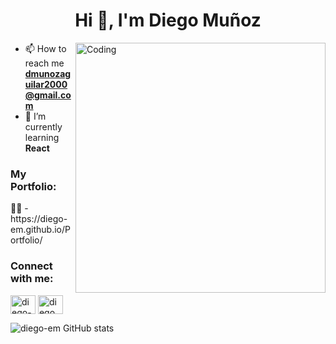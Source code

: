 <h1 align="center">Hi 👋, I'm Diego Muñoz</h1>
 
<img align="right" alt="Coding" width="400" src="https://media.giphy.com/media/qgQUggAC3Pfv687qPC/giphy.gif">

- 📫 How to reach me **dmunozaguilar2000@gmail.com**
- 🌱 I’m currently learning **React**
<h3 align="left">My Portfolio:</h3>
 👨‍💻 - https://diego-em.github.io/Portfolio/
<h3 align="left">Connect with me:</h3>
<p align="left">
<a href="https://www.linkedin.com/in/diego-enrique-mu%C3%B1oz-57b093236/" target="_blank"><img align="center" src="https://raw.githubusercontent.com/rahuldkjain/github-profile-readme-generator/master/src/images/icons/Social/linked-in-alt.svg" alt="diego-enrique-muñoz-57b093236" height="30" width="40" /></a>
<a href="https://www.facebook.com/diego.munoz.790693/" target="_blank"><img align="center" src="https://raw.githubusercontent.com/rahuldkjain/github-profile-readme-generator/master/src/images/icons/Social/facebook.svg" alt="diego.munoz.790693" height="30" width="40" /></a>
</p>

![diego-em GitHub stats](https://github-readme-stats.vercel.app/api?username=diego-em&show_icons=true&theme=algolia&border_radius=10&hide_rank=true)
